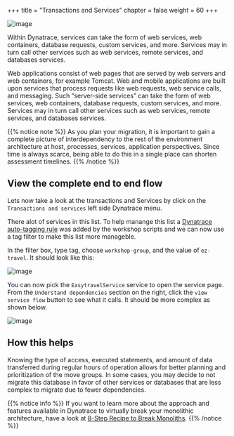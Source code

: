 +++
title = "Transactions and Services"
chapter = false
weight = 60
+++

![image](/images/florian.png)

Within Dynatrace, services can take the form of web services, web containers, database requests, custom services, and more. Services may in turn call other services such as web services, remote services, and databases services.

Web applications consist of web pages that are served by web servers and web containers, for example Tomcat. Web and mobile applications are built upon services that process requests like web requests, web service calls, and messaging. Such “server-side services” can take the form of web services, web containers, database requests, custom services, and more. Services may in turn call other services such as web services, remote services, and databases services.

{{% notice note %}}
As you plan your migration, it is important to gain a complete picture of interdependency to the rest of the environment architecture at host, processes, services, application perspectives. Since time is always scarce, being able to do this in a single place can shorten assessment timelines.
{{% /notice %}}

## View the complete end to end flow 

Lets now take a look at the transactions and Services by click on the `Transactions and services` left side Dynatrace menu.

There alot of services in this list. To help manange this list a [Dynatrace auto-tagging rule](https://www.dynatrace.com/support/help/how-to-use-dynatrace/tags-and-metadata/) was added by the workshop scripts and we can now use a tag filter to make this list more manageble.

In the filter box, type tag, choose `workshop-group`, and the value of `ez-travel`. It should look like this:

![image](/images/trans-services.png)

You can now pick the `EasytravelService` service to open the service page. From the `Understand dependencies` section on the right, click the `view service flow` button to see what it calls. It should be more complex as shown below.

![image](/images/ez-service-flow.png)

## How this helps

Knowing the type of access, executed statements, and amount of data transferred during regular hours of operation allows for better planning and prioritization of the move groups. In some cases, you may decide to not migrate this database in favor of other services or databases that are less complex to migrate due to fewer dependencies.

{{% notice info %}}
If you want to learn more about the approach and features available in Dynatrace to virtually break your monolithic architecture, have a look at [8-Step Recipe to Break Monoliths](https://www.dynatrace.com/news/blog/breaking-the-monolith-an-8-step-recipe/).
{{% /notice %}}
